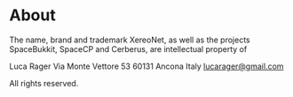 About
=====

The name, brand and trademark XereoNet,
as well as the projects SpaceBukkit, SpaceCP and Cerberus,
are intellectual property of

Luca Rager
Via Monte Vettore 53
60131 Ancona
Italy
<lucarager@gmail.com>

All rights reserved.
